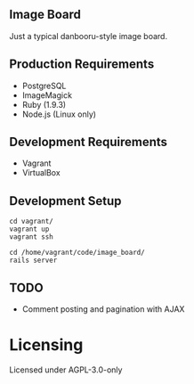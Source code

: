 Image Board
----------
Just a typical danbooru-style image board.

Production Requirements
----------
* PostgreSQL
* ImageMagick
* Ruby (1.9.3)
* Node.js (Linux only)

Development Requirements
----------
* Vagrant
* VirtualBox

Development Setup
----------
```
cd vagrant/
vagrant up
vagrant ssh

cd /home/vagrant/code/image_board/
rails server
```

TODO
----------
* Comment posting and pagination with AJAX

# Licensing
Licensed under AGPL-3.0-only
